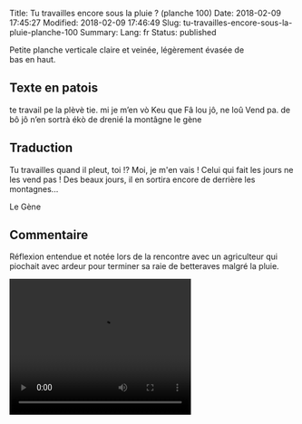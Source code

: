 Title: Tu travailles encore sous la pluie ?  (planche 100)
Date: 2018-02-09 17:45:27
Modified: 2018-02-09 17:46:49
Slug: tu-travailles-encore-sous-la-pluie-planche-100
Summary: 
Lang: fr
Status: published


<figure class="image-block" style="float: right;">
  <img alt="" src="{static}/images/planche_100.png">
  <figcaption style="max-width: 384px"></figcaption>
</figure>
Petite planche verticale claire et veinée, légèrement évasée de bas en haut.

## Texte en patois
te travail pe la plèvè tie. mi je m’en vò Keu que Fâ lou jô, ne loû Vend pa. de bô jô n’en sortrà ékò de drenié la montâgne           	     le  gène

## Traduction
Tu travailles quand il pleut, toi !? Moi, je m'en vais ! Celui qui fait les jours ne les vend pas !  Des beaux jours, il en sortira encore de derrière les montagnes...

Le Gène

## Commentaire
Réflexion entendue et notée lors de la rencontre avec un agriculteur qui piochait avec ardeur pour terminer sa raie de betteraves malgré la pluie.

<video width="320" height="240" controls>
  <source src="{static}/videos/video_100.mp4" type="video/mp4">
</video>
